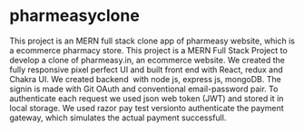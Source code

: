 # pharmeasyclone
This project is an MERN full stack clone app of pharmeasy website, which is a ecommerce pharmacy store.
This project is a MERN Full Stack Project to develop a clone of pharmeasy.in, an ecommerce website. We created the fully responsive pixel perfect UI and built front end with React, redux and Chakra UI. We created backend  with node js, express js, mongoDB. The signin is made with Git OAuth and conventional email-password pair. To authenticate each request we used json web token (JWT) and stored it in local storage. We used razor pay test versionto authenticate the payment gateway, which simulates the actual payment successfull.
